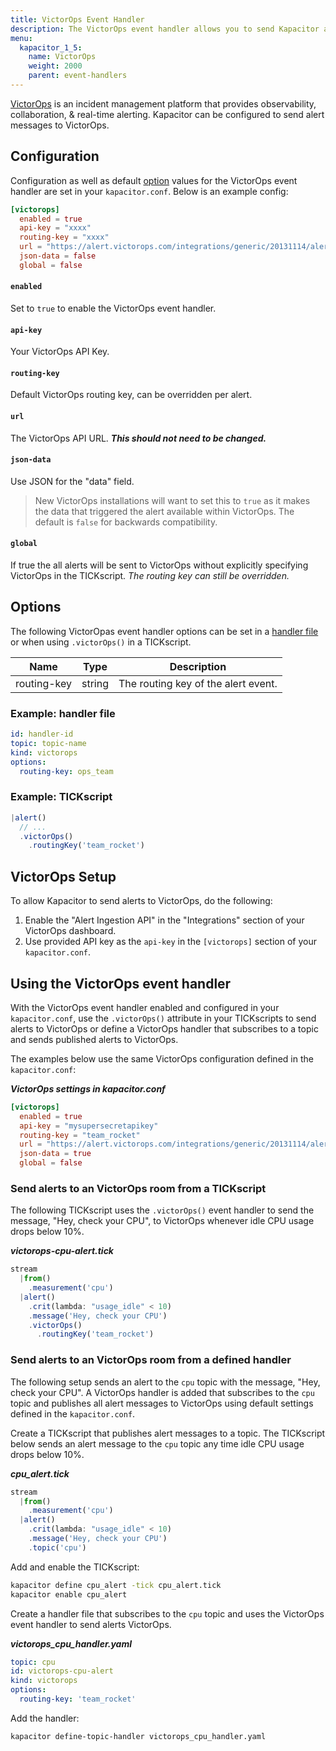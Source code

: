 ```yaml
---
title: VictorOps Event Handler
description: The VictorOps event handler allows you to send Kapacitor alerts to VictorOps. This doc includes configuration options and usage examples.
menu:
  kapacitor_1_5:
    name: VictorOps
    weight: 2000
    parent: event-handlers
---
```


[VictorOps](https://victorops.com/) is an incident management platform that
provides observability, collaboration, & real-time alerting.
Kapacitor can be configured to send alert messages to VictorOps.

## Configuration
Configuration as well as default [option](#options) values for the VictorOps
event handler are set in your `kapacitor.conf`.
Below is an example config:

```toml
[victorops]
  enabled = true
  api-key = "xxxx"
  routing-key = "xxxx"
  url = "https://alert.victorops.com/integrations/generic/20131114/alert"
  json-data = false
  global = false
```

#### `enabled`
Set to `true` to enable the VictorOps event handler.

#### `api-key`
Your VictorOps API Key.

#### `routing-key`
Default VictorOps routing key, can be overridden per alert.

#### `url`
The VictorOps API URL. _**This should not need to be changed.**_

#### `json-data`
Use JSON for the "data" field.

> New VictorOps installations will want to set this to `true` as it makes
the data that triggered the alert available within VictorOps.
The default is `false` for backwards compatibility.

#### `global`
If true the all alerts will be sent to VictorOps without explicitly specifying
VictorOps in the TICKscript.
_The routing key can still be overridden._


## Options
The following VictorOpas event handler options can be set in a
[handler file](/kapacitor/v1.5/event_handlers/#handler-file) or when using
`.victorOps()` in a TICKscript.

| Name        | Type   | Description                         |
| ----        | ----   | -----------                         |
| routing-key | string | The routing key of the alert event. |

### Example: handler file
```yaml
id: handler-id
topic: topic-name
kind: victorops
options:
  routing-key: ops_team
```

### Example: TICKscript
```js
|alert()
  // ...
  .victorOps()
    .routingKey('team_rocket')
```

## VictorOps Setup
To allow Kapacitor to send alerts to VictorOps, do the following:

1. Enable the "Alert Ingestion API" in the "Integrations" section of your
   VictorOps dashboard.
2. Use provided API key as the `api-key` in the `[victorops]` section of your
   `kapacitor.conf`.

## Using the VictorOps event handler
With the VictorOps event handler enabled and configured in your `kapacitor.conf`,
use the `.victorOps()` attribute in your TICKscripts to send alerts to VictorOps
or define a VictorOps handler that subscribes to a topic and sends published
alerts to VictorOps.

The examples below use the same VictorOps configuration defined in the `kapacitor.conf`:

_**VictorOps settings in kapacitor.conf**_  
```toml
[victorops]
  enabled = true
  api-key = "mysupersecretapikey"
  routing-key = "team_rocket"
  url = "https://alert.victorops.com/integrations/generic/20131114/alert"
  json-data = true
  global = false
```

### Send alerts to an VictorOps room from a TICKscript

The following TICKscript uses the `.victorOps()` event handler to send the
message, "Hey, check your CPU", to VictorOps whenever idle CPU usage drops
below 10%.

_**victorops-cpu-alert.tick**_  
```js
stream
  |from()
    .measurement('cpu')
  |alert()
    .crit(lambda: "usage_idle" < 10)
    .message('Hey, check your CPU')
    .victorOps()
      .routingKey('team_rocket')
```

### Send alerts to an VictorOps room from a defined handler

The following setup sends an alert to the `cpu` topic with the message,
"Hey, check your CPU".
A VictorOps handler is added that subscribes to the `cpu` topic and publishes
all alert messages to VictorOps using default settings defined in the `kapacitor.conf`.

Create a TICKscript that publishes alert messages to a topic.
The TICKscript below sends an alert message to the `cpu` topic any time idle
CPU usage drops below 10%.

_**cpu\_alert.tick**_
```js
stream
  |from()
    .measurement('cpu')
  |alert()
    .crit(lambda: "usage_idle" < 10)
    .message('Hey, check your CPU')
    .topic('cpu')
```

Add and enable the TICKscript:

```bash
kapacitor define cpu_alert -tick cpu_alert.tick
kapacitor enable cpu_alert
```

Create a handler file that subscribes to the `cpu` topic and uses the VictorOps
event handler to send alerts VictorOps.

_**victorops\_cpu\_handler.yaml**_
```yaml
topic: cpu
id: victorops-cpu-alert
kind: victorops
options:
  routing-key: 'team_rocket'
```

Add the handler:

```bash
kapacitor define-topic-handler victorops_cpu_handler.yaml
```
